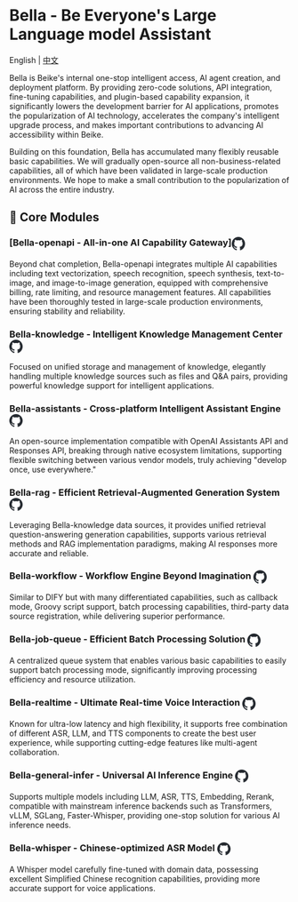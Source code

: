 # Bella - Be Everyone's Large Language model Assistant

English | [中文](./README.md)

Bella is Beike's internal one-stop intelligent access, AI agent creation, and deployment platform. By providing zero-code solutions, API integration, fine-tuning capabilities, and plugin-based capability expansion, it significantly lowers the development barrier for AI applications, promotes the popularization of AI technology, accelerates the company's intelligent upgrade process, and makes important contributions to advancing AI accessibility within Beike.

Building on this foundation, Bella has accumulated many flexibly reusable basic capabilities. We will gradually open-source all non-business-related capabilities, all of which have been validated in large-scale production environments. We hope to make a small contribution to the popularization of AI across the entire industry.

## 💎 Core Modules
### [Bella-openapi - All-in-one AI Capability Gateway]<a href="https://github.com/LianjiaTech/bella-openapi"><img style="width: 24px; height: auto; vertical-align: middle;" src="./static/img/github/github-mark.svg" alt="GitHub" /></a>
Beyond chat completion, Bella-openapi integrates multiple AI capabilities including text vectorization, speech recognition, speech synthesis, text-to-image, and image-to-image generation, equipped with comprehensive billing, rate limiting, and resource management features. All capabilities have been thoroughly tested in large-scale production environments, ensuring stability and reliability.

### Bella-knowledge - Intelligent Knowledge Management Center <a href="https://github.com/LianjiaTech/bella-knowledge"><img style="width: 24px; height: auto; vertical-align: middle;" src="./static/img/github/github-mark.svg" alt="GitHub" /></a>
Focused on unified storage and management of knowledge, elegantly handling multiple knowledge sources such as files and Q&A pairs, providing powerful knowledge support for intelligent applications.

### Bella-assistants - Cross-platform Intelligent Assistant Engine <a href="https://github.com/LianjiaTech/bella-assistants"><img style="width: 24px; height: auto; vertical-align: middle;" src="./static/img/github/github-mark.svg" alt="GitHub" /></a>
An open-source implementation compatible with OpenAI Assistants API and Responses API, breaking through native ecosystem limitations, supporting flexible switching between various vendor models, truly achieving "develop once, use everywhere."

### Bella-rag - Efficient Retrieval-Augmented Generation System <a href="https://github.com/LianjiaTech/bella-rag"><img style="width: 24px; height: auto; vertical-align: middle;" src="./static/img/github/github-mark.svg" alt="GitHub" /></a>
Leveraging Bella-knowledge data sources, it provides unified retrieval question-answering generation capabilities, supports various retrieval methods and RAG implementation paradigms, making AI responses more accurate and reliable.

### Bella-workflow - Workflow Engine Beyond Imagination <a href="https://github.com/LianjiaTech/bella-workflow"><img style="width: 24px; height: auto; vertical-align: middle;" src="./static/img/github/github-mark.svg" alt="GitHub" /></a>
Similar to DIFY but with many differentiated capabilities, such as callback mode, Groovy script support, batch processing capabilities, third-party data source registration, while delivering superior performance.

### Bella-job-queue - Efficient Batch Processing Solution <a href="https://github.com/LianjiaTech/bella-job-queue"><img style="width: 24px; height: auto; vertical-align: middle;" src="./static/img/github/github-mark.svg" alt="GitHub" /></a>
A centralized queue system that enables various basic capabilities to easily support batch processing mode, significantly improving processing efficiency and resource utilization.

### Bella-realtime - Ultimate Real-time Voice Interaction <a href="https://github.com/LianjiaTech/bella-realtime"><img style="width: 24px; height: auto; vertical-align: middle;" src="./static/img/github/github-mark.svg" alt="GitHub" /></a>
Known for ultra-low latency and high flexibility, it supports free combination of different ASR, LLM, and TTS components to create the best user experience, while supporting cutting-edge features like multi-agent collaboration.

### Bella-general-infer - Universal AI Inference Engine <a href="https://github.com/LianjiaTech/bella-general-infer"><img style="width: 24px; height: auto; vertical-align: middle;" src="./static/img/github/github-mark.svg" alt="GitHub" /></a>
Supports multiple models including LLM, ASR, TTS, Embedding, Rerank, compatible with mainstream inference backends such as Transformers, vLLM, SGLang, Faster-Whisper, providing one-stop solution for various AI inference needs.

### Bella-whisper - Chinese-optimized ASR Model <a href="https://github.com/LianjiaTech/bella-whisper"><img style="width: 24px; height: auto; vertical-align: middle;" src="./static/img/github/github-mark.svg" alt="GitHub" /></a>
A Whisper model carefully fine-tuned with domain data, possessing excellent Simplified Chinese recognition capabilities, providing more accurate support for voice applications.
